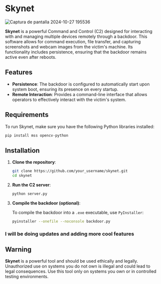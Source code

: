 # Skynet

![Captura de pantalla 2024-10-27 195536](https://github.com/user-attachments/assets/ebcf10d6-743e-4b66-ba9b-f0196d95becd)


**Skynet** is a powerful Command and Control (C2) designed for interacting with and managing multiple devices remotely through a backdoor. This software allows for command execution, file transfer, and capturing screenshots and webcam images from the victim's machine. Its functionality includes persistence, ensuring that the backdoor remains active even after reboots.

## Features

- **Persistence**: The backdoor is configured to automatically start upon system boot, ensuring its presence on every startup.
- **Remote Interaction**: Provides a command-line interface that allows operators to effectively interact with the victim's system.

## Requirements

To run Skynet, make sure you have the following Python libraries installed:

```bash
pip install mss opencv-python
```

## Installation

1. **Clone the repository**:

   ```bash
   git clone https://github.com/your_username/skynet.git
   cd skynet
   ```

2. **Run the C2 server**:

   ```bash
   python server.py
   ```

3. **Compile the backdoor (optional)**:

   To compile the backdoor into a `.exe` executable, use `PyInstaller`:

   ```bash
   pyinstaller --onefile --noconsole backdoor.py
   ```

### I will be doing updates and adding more cool **features**

## Warning

**Skynet** is a powerful tool and should be used ethically and legally. Unauthorized use on systems you do not own is illegal and could lead to legal consequences. Use this tool only on systems you own or in controlled testing environments.
